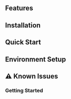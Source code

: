 ## Features

## Installation

## Quick Start

## Environment Setup

## ⚠️ Known Issues

### Getting Started
